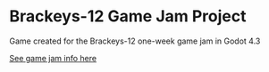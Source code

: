 # Brackeys-12 Game Jam Project
Game created for the Brackeys-12 one-week game jam in Godot 4.3

[See game jam info here](https://itch.io/jam/brackeys-12)
